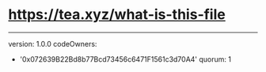 # https://tea.xyz/what-is-this-file
---
version: 1.0.0
codeOwners:
  - '0x072639B22Bd8b77Bcd73456c6471F1561c3d70A4'
quorum: 1
